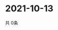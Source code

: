 # 2021-10-13
  共 0条

  <!-- BEGIN -->
  <!-- 最后更新时间Wed Oct 13 2021 06:04:11 GMT+0000 (Coordinated Universal Time) -->
  
  <!-- END -->
  
  